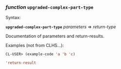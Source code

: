 ### <em>function</em> <strong>`upgraded-complex-part-type`</strong>

Syntax:

<strong>`upgraded-complex-part-type`</strong> <em>parameters</em> => <em>return-type</em>

Documentation of parameters and return-results.

Examples (not from CLHS...):

```lisp
CL-USER> (example-code 'a 'b 'c)

'return-result
```
